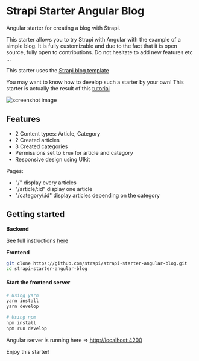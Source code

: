 # Strapi Starter Angular Blog

Angular starter for creating a blog with Strapi.

This starter allows you to try Strapi with Angular with the example of a simple blog. It is fully customizable and due to the fact that it is open source, fully open to contributions. Do not hesitate to add new features etc ...

This starter uses the [Strapi blog template](https://github.com/strapi/starters-and-templates/tree/main/packages/templates/blog)

You may want to know how to develop such a starter by your own! This starter is actually the result of this [tutorial](https://strapi.io/blog/build-a-blog-with-angular-js-strapi-and-apollo)

![screenshot image](/screenshot.png)

## Features

- 2 Content types: Article, Category
- 2 Created articles
- 3 Created categories
- Permissions set to `true` for article and category
- Responsive design using UIkit

Pages:

- "/" display every articles
- "/article/:id" display one article
- "/category/:id" display articles depending on the category

## Getting started

**Backend**

See full instructions [here](https://github.com/strapi/starters-and-templates/tree/main/packages/templates/blog)

**Frontend**

```bash
git clone https://github.com/strapi/strapi-starter-angular-blog.git
cd strapi-starter-angular-blog
```

#### Start the frontend server

```bash
# Using yarn
yarn install
yarn develop

# Using npm
npm install
npm run develop
```

Angular server is running here => [http://localhost:4200](http://localhost:4200)

Enjoy this starter!
